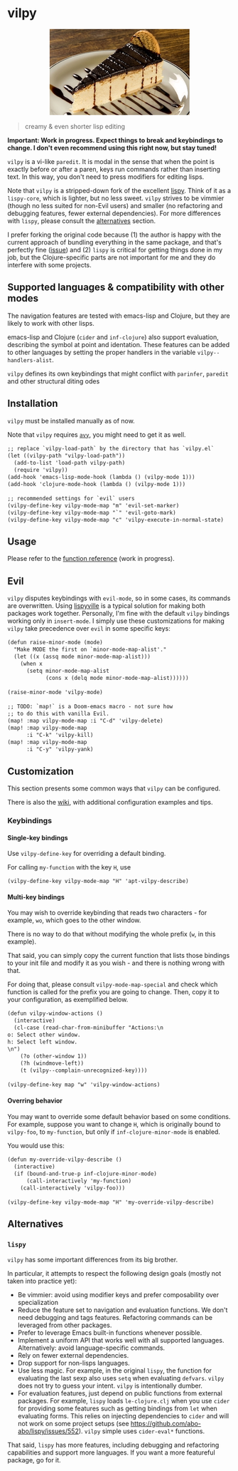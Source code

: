 # vilpy

<p align="center">
<img src="imgs/torta-holandesa.jpg"
   alt="vilpy logo"/>
</p>

> creamy & even shorter lisp editing

**Important: Work in progress. Expect things to break and keybindings to change. I don't even recommend using this right now, but stay tuned!**

`vilpy` is a vi-like `paredit`.
It is modal in the sense that when the point is exactly before or after a paren, keys run commands rather than inserting text.
In this way, you don't need to press modifiers for editing lisps.

Note that `vilpy` is a stripped-down fork of the excellent [lispy](https://github.com/abo-abo/lispy).
Think of it as a `lispy-core`, which is lighter, but no less sweet.
`vilpy` strives to be vimmier (though no less suited for non-Evil users) and smaller (no refactoring and debugging features, fewer external dependencies).
For more differences with `lispy`, please consult the [alternatives](#alternatives) section.

I prefer forking the original code because (1) the author is happy with the current approach of bundling everything in the same package, and that's perfectly fine ([issue](https://github.com/abo-abo/lispy/issues/74)) and (2) `lispy` is critical for getting things done in my job, but the Clojure-specific parts are not important for me and they do interfere with some projects.

## Supported languages & compatibility with other modes
The navigation features are tested with emacs-lisp and Clojure, but they are likely to work with other lisps.

emacs-lisp and Clojure (`cider` and `inf-clojure`) also support evaluation, describing the symbol at point and identation.
These features can be added to other languages by setting the proper handlers in the variable `vilpy--handlers-alist`.

`vilpy` defines its own keybindings that might conflict with `parinfer`, `paredit` and other structural diting odes

## Installation
`vilpy` must be installed manually as of now.

Note that `vilpy` requires [`avy`](https://github.com/abo-abo/avy), you might need to get it as well.

``` emacs-lisp
;; replace `vilpy-load-path` by the directory that has `vilpy.el`
(let ((vilpy-path "vilpy-load-path"))
  (add-to-list 'load-path vilpy-path)
  (require 'vilpy))
(add-hook 'emacs-lisp-mode-hook (lambda () (vilpy-mode 1)))
(add-hook 'clojure-mode-hook (lambda () (vilpy-mode 1)))

;; recommended settings for `evil` users
(vilpy-define-key vilpy-mode-map "m" 'evil-set-marker)
(vilpy-define-key vilpy-mode-map "`" 'evil-goto-mark)
(vilpy-define-key vilpy-mode-map "c" 'vilpy-execute-in-normal-state)
```

## Usage
Please refer to the [function reference](/docs/reference.md) (work in progress).

## Evil

`vilpy` disputes keybindings with `evil-mode`, so in some cases, its commands are overwritten.
Using [lispyville](https://github.com/noctuid/lispyville) is a typical solution for making both packages work together.
Personally, I'm fine with the default `vilpy` bindings working only in `insert-mode`.
I simply use these customizations for making `vilpy` take precedence over `evil` in some specific keys:

``` emacs-lisp
(defun raise-minor-mode (mode)
  "Make MODE the first on `minor-mode-map-alist'."
  (let ((x (assq mode minor-mode-map-alist)))
    (when x
      (setq minor-mode-map-alist
            (cons x (delq mode minor-mode-map-alist))))))
            
(raise-minor-mode 'vilpy-mode)

;; TODO: `map!` is a Doom-emacs macro - not sure how
;; to do this with vanilla Evil.
(map! :map vilpy-mode-map :i "C-d" 'vilpy-delete)
(map! :map vilpy-mode-map
      :i "C-k" 'vilpy-kill)
(map! :map vilpy-mode-map
      :i "C-y" 'vilpy-yank)
```

## Customization
This section presents some common ways that `vilpy` can be configured.

There is also the [wiki](https://github.com/Andre0991/vilpy/wiki), with additional configuration examples and tips.

### Keybindings
#### Single-key bindings
Use `vilpy-define-key` for overriding a default binding.

For calling `my-function` with the key `H`, use

``` emacs-lisp
(vilpy-define-key vilpy-mode-map "H" 'apt-vilpy-describe)
```

#### Multi-key bindings
You may wish to override keybinding that reads two characters - for example, `wo`, which goes to the other window.

There is no way to do that without modifying the whole prefix (`w`, in this example).

That said, you can simply copy the current function that lists those bindings to your init file and modify it as you wish - and there is nothing wrong with that.

For doing that, please consult `vilpy-mode-map-special` and check which function is called for the prefix you are going to change. Then, copy it to your configuration, as exemplified below.

``` emacs-lisp
(defun vilpy-window-actions ()
  (interactive)
  (cl-case (read-char-from-minibuffer "Actions:\n
o: Select other window.
h: Select left window.
\n")
    (?o (other-window 1))
    (?h (windmove-left))
    (t (vilpy--complain-unrecognized-key))))
    
(vilpy-define-key map "w" 'vilpy-window-actions)
```

#### Overring behavior
You may want to override some default behavior based on some conditions.
For example, suppose you want to change `H`, which is originally bound to `vilpy-foo`, to `my-function`, but only if `inf-clojure-minor-mode` is enabled.

You would use this:

``` emacs-lisp
(defun my-override-vilpy-describe ()
  (interactive)
  (if (bound-and-true-p inf-clojure-minor-mode)
      (call-interactively 'my-function)
    (call-interactively 'vilpy-foo)))

(vilpy-define-key vilpy-mode-map "H" 'my-override-vilpy-describe)
```

## Alternatives
### `lispy`
`vilpy` has some important differences from its big brother.

In particular, it attempts to respect the following design goals (mostly not taken into practice yet):
- Be vimmier: avoid using modifier keys and prefer composability over specialization
- Reduce the feature set to navigation and evaluation functions. We don't need debugging and tags features. Refactoring commands can be leveraged from other packages.
- Prefer to leverage Emacs built-in functions whenever possible.
- Implement a uniform API that works well with all supported languages. Alternatively: avoid language-specific commands.
- Rely on fewer external dependencies.
- Drop support for non-lisps languages.
- Use less magic. For example, in the original `lispy`, the function for evaluating the last sexp also uses `setq` when evaluating `defvars`. `vilpy` does not try to guess your intent. `vilpy` is intentionally dumber.
- For evaluation features, just depend on public functions from external packages. For example, `lispy` loads `le-clojure.clj` when you use `cider` for providing some features such as getting bindings from `let` when evaluating forms. This relies on injecting dependencies to `cider` and will not work on some project setups (see https://github.com/abo-abo/lispy/issues/552). `vilpy` simple uses `cider-eval*` functions.

That said, `lispy` has more features, including debugging and refactoring capabilities and support more languages. If you want a more featureful package, go for it.
